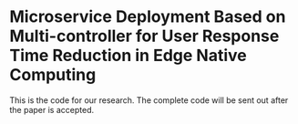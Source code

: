 # Microservice Deployment Based on Multi-controller for User Response Time Reduction in Edge Native Computing

This is the code for our research. The complete code will be sent out after the paper is accepted.
